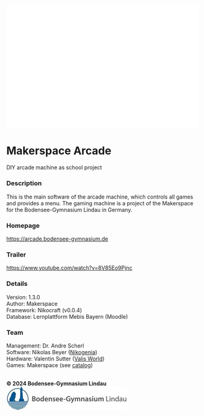 ![Arcade Logo](resources/images/arcade_logo.png "Arcade Logo")
# Makerspace Arcade
DIY arcade machine as school project

### Description
This is the main software of the arcade machine, which controls
all games and provides a menu. The gaming machine is a project of the 
Makerspace for the Bodensee-Gymnasium Lindau in Germany.

### Homepage
https://arcade.bodensee-gymnasium.de

### Trailer
https://www.youtube.com/watch?v=8V85Eo9Pjnc

### Details
Version: 1.3.0\
Author: Makerspace\
Framework: Nikocraft (v0.0.4)\
Database: Lernplattform Mebis Bayern (Moodle)

### Team
Management: Dr. Andre Scherl\
Software: Nikolas Beyer ([Nikogenia](https://github.com/Nikogenia))\
Hardware: Valentin Sutter ([Valis World](https://github.com/Valis-World))\
Games: Makerspace (see [catalog](https://arcade.bodensee-gymnasium.de/spiele))

\
**© 2024 Bodensee-Gymnasium Lindau**\
![Bogy Logo](resources/images/bogy_logo.jpg "Bogy Logo")
